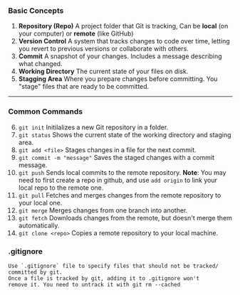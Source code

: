 ### **Basic Concepts**

1.  **Repository (Repo)**
    A project folder that Git is tracking, Can be
    **local** (on your computer) or **remote** (like
    GitHub)
2.  **Version Control**
    A system that tracks changes to code
    over time, letting you revert to
    previous versions or collaborate with
    others.
3.  **Commit**
    A snapshot of your changes. Includes a
    message describing what changed.
4.  **Working Directory**
    The current state of your files on
    disk.
5.  **Stagging Area**
    Where you prepare changes before
    committing. You "stage" files that are
    ready to be committed.

---

### **Common Commands**

6.  `git init`
    Initilalizes a new Git repository in a
    folder.
7.  `git status`
    Shows the current state of the working
    directory and staging area.
8.  `git add <file>`
    Stages changes in a file for the next
    commit.
9.  `git commit -m "message"`
    Saves the staged changes with a commit
    message.
10. `git push`
    Sends local commits to the remote
    repository.
    **Note**: You may need to first create
    a repo in github, and use `add origin`
    to link your local repo to the remote
    one.
11. `git pull`
    Fetches and merges changes from the
    remote repository to your local one.
12. `git merge`
    Merges changes from one branch into another.
13. `git fetch`
    Downloads changes from the remote, but
    doesn't merge them automatically.
14. `git clone <repo>`
    Copies a remote repository to your
    local machine.
    
### **.gitignore**

    Use `.gitignore` file to specify files that should not be tracked/
    committed by git.
    Once a file is tracked by git, adding it to .gitignore won't
    remove it. You need to untrack it with git rm --cached
